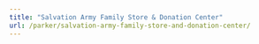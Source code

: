 ```yaml
---
title: "Salvation Army Family Store & Donation Center"
url: /parker/salvation-army-family-store-and-donation-center/
---
```

